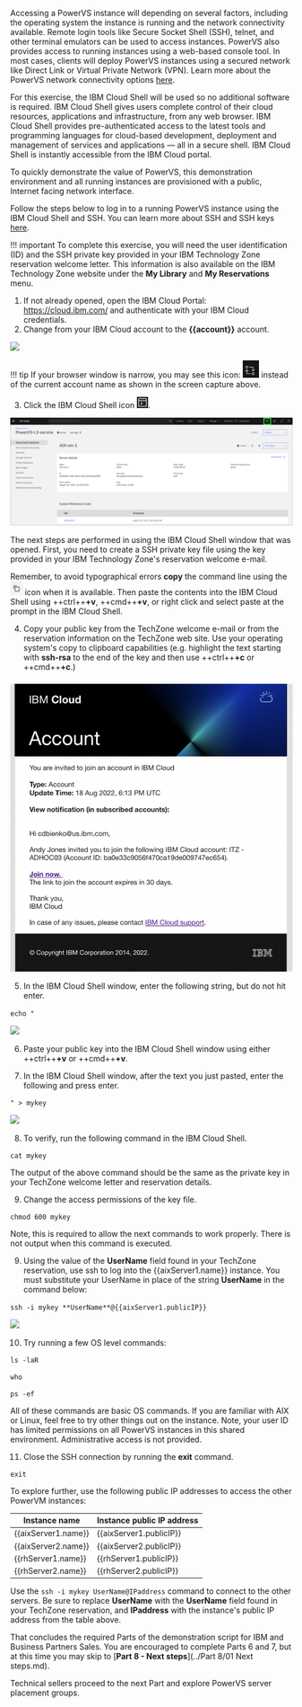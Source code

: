 Accessing a PowerVS instance will depending on several factors, including the operating system the instance is running and the network connectivity available. Remote login tools like Secure Socket Shell (SSH), telnet, and other terminal emulators can be used to access instances. PowerVS also provides access to running instances using a web-based console tool. In most cases, clients will deploy PowerVS instances using a secured network like Direct Link or Virtual Private Network (VPN). Learn more about the PowerVS network connectivity options <a href="https://cloud.ibm.com/docs/power-iaas?topic=power-iaas-about-virtual-server#public-private-networks" target="_blank">here</a>.

For this exercise, the IBM Cloud Shell will be used so no additional software is required. IBM Cloud Shell gives users complete control of their cloud resources, applications and infrastructure, from any web browser. IBM Cloud Shell provides pre-authenticated access to the latest tools and programming languages for cloud-based development, deployment and management of services and applications — all in a secure shell. IBM Cloud Shell is instantly accessible from the IBM Cloud portal.

To quickly demonstrate the value of PowerVS, this demonstration environment and all running instances are provisioned with a public, Internet facing network interface.

Follow the steps below to log in to a running PowerVS instance using the IBM Cloud Shell and SSH. You can learn more about SSH and SSH keys <a href="https://en.wikipedia.org/wiki/Secure_Shell" target="_blank">here</a>.

!!! important
    To complete this exercise, you will need the user identification (ID) and the SSH private key provided in your IBM Technology Zone reservation welcome letter. This information is also available on the IBM Technology Zone website under the **My Library** and **My Reservations** menu.

1. If not already opened, open the IBM Cloud Portal: <a href="https://cloud.ibm.com/" target="_blank">https://cloud.ibm.com/</a> and authenticate with your IBM Cloud credentials.
2. Change from your IBM Cloud account to the **{{account}}** account.

![](_attachments/SwitchAccounts-final.gif)

!!! tip
    If your browser window is narrow, you may see this icon: ![](_attachments/SwitchAccountsIcon.png) instead of the current account name as shown in the screen capture above.

3. Click the IBM Cloud Shell icon ![](_attachments/CloudShellIcon.png).

![](_attachments/StartCloudShell.png)

The next steps are performed in using the IBM Cloud Shell window that was opened. First, you need to create a SSH private key file using the key provided in your IBM Technology Zone's reservation welcome e-mail.

Remember, to avoid typographical errors **copy** the command line using the ![](_attachments/CopyToClipboard.png) icon when it is available. Then paste the contents into the IBM Cloud Shell using ++ctrl++**+v**, ++cmd++**+v**, or right click and select paste at the prompt in the IBM Cloud Shell.

4. Copy your public key from the TechZone welcome e-mail or from the reservation information on the TechZone web site. Use your operating system's copy to clipboard capabilities (e.g. highlight the text starting with **ssh-rsa** to the end of the key and then use ++ctrl++**+c** or ++cmd++**+c**.)

![](_attachments/part5_step4.png)

5. In the IBM Cloud Shell window, enter the following string, but do not hit enter.

```echo "```

![](_attachments/echo1.png)

6. Paste your public key into the IBM Cloud Shell window using either ++ctrl++**+v** or ++cmd++**+v**.



7. In the IBM Cloud Shell window, after the text you just pasted, enter the following and press enter.

```
" > mykey
```

![](_attachments/echo2.png)

8. To verify, run the following command in the IBM Cloud Shell.

```
cat mykey
```

The output of the above command should be the same as the private key in your TechZone welcome letter and reservation details.

9. Change the access permissions of the key file.

```
chmod 600 mykey
```

Note, this is required to allow the next commands to work properly. There is not output when this command is executed.

9. Using the value of the **UserName** field found in your TechZone reservation, use ssh to log into the {{aixServer1.name}} instance. You must substitute your UserName in place of the string **UserName** in the command below:

```ssh -i mykey **UserName**@{{aixServer1.publicIP}}```

![](_attachments/sshServer1.png)

10. Try running a few OS level commands:

```
ls -laR
```

```
who
```

```
ps -ef
```

All of these commands are basic OS commands. If you are familiar with AIX or Linux, feel free to try other things out on the instance. Note, your user ID has limited permissions on all PowerVS instances in this shared environment. Administrative access is not provided.

11. Close the SSH connection by running the **exit** command.

```
exit
```

To explore further, use the following public IP addresses to access the other PowerVM instances:

| Instance name | Instance public IP address |
| ------------- | -------------------------- |
| {{aixServer1.name}} | {{aixServer1.publicIP}} |
| {{aixServer2.name}} | {{aixServer2.publicIP}} |
| {{rhServer1.name}} | {{rhServer1.publicIP}} |
| {{rhServer2.name}} | {{rhServer2.publicIP}} |


Use the ```ssh -i mykey UserName@IPaddress``` command to connect to the other servers. Be sure to replace **UserName** with the **UserName** field found in your TechZone reservation, and **IPaddress** with the instance's public IP address from the table above.

That concludes the required Parts of the demonstration script for IBM and Business Partners Sales. You are encouraged to complete Parts 6 and 7, but at this time you may skip to [**Part 8 - Next steps**](../Part 8/01 Next steps.md).

Technical sellers proceed to the next Part and explore PowerVS server placement groups.
